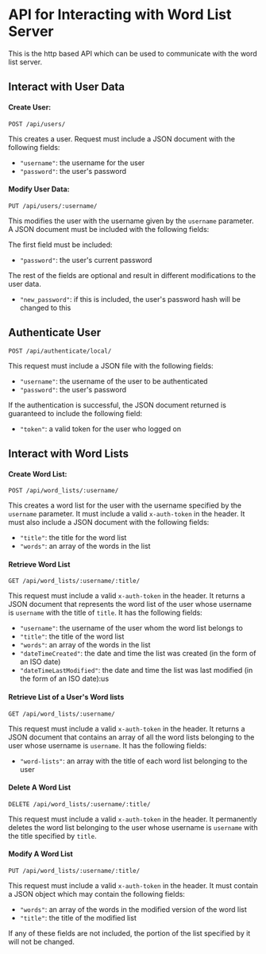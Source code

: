 # API for Interacting with Word List Server

This is the http based API which can be used to communicate with the word list server.

## Interact with User Data

#### Create User:
    POST /api/users/
 This creates a user.  Request must include a JSON document with the following fields:
 - `"username"`: the username for the user
 - `"password"`: the user's password

#### Modify User Data:
    PUT /api/users/:username/
  This modifies the user with the username given by the `username` parameter.  A JSON document must be included with the following fields:

  The first field must be included:
  - `"password"`: the user's current password

The rest of the fields are optional and result in different modifications to the user data.

  - `"new_password"`: if this is included, the user's password hash will be changed to this

## Authenticate User
    POST /api/authenticate/local/
  This request must include a JSON file with the following fields:
  - `"username"`: the username of the user to be authenticated
  - `"password"`: the user's password

  If the authentication is successful, the JSON document returned is guaranteed to include the following field:
  - `"token"`: a valid token for the user who logged on

## Interact with Word Lists

#### Create Word List:
    POST /api/word_lists/:username/
  This creates a word list for the user with the username specified by the `username` parameter.  It must include a valid `x-auth-token` in the header.  It must also include a JSON document with the following fields:
  - `"title"`: the title for the word list
  - `"words"`: an array of the words in the list

#### Retrieve Word List
    GET /api/word_lists/:username/:title/
  This request must include a valid `x-auth-token` in the header.  It returns a JSON document that represents the word list of the user whose username is `username` with the title of `title`.  It has the following fields:
  - `"username"`: the username of the user whom the word list belongs to
  - `"title"`: the title of the word list
  - `"words"`: an array of the words in the list
  - `"dateTimeCreated"`: the date and time the list was created (in the form of an ISO date)
  - `"dateTimeLastModified"`: the date and time the list was last modified (in the form of an ISO date):us
#### Retrieve List of a User's Word lists
    GET /api/word_lists/:username/
  This request must include a valid `x-auth-token` in the header.  It returns a JSON document that contains an array of all the word lists belonging to the user whose username is `username`.  It has the following fields:
  - `"word-lists"`: an array with the title of each word list belonging to the user

#### Delete A Word List
    DELETE /api/word_lists/:username/:title/
  This request must include a valid `x-auth-token` in the header.  It permanently deletes the word list belonging to the user whose username is `username` with the title specified by `title`.

#### Modify A Word List
    PUT /api/word_lists/:username/:title/
  This request must include a valid `x-auth-token` in the header.  It must contain a JSON object which may contain the following fields:
  - `"words"`: an array of the words in the modified version of the word list
  - `"title"`: the title of the modified list

  If any of these fields are not included, the portion of the list specified by it will not be changed.
